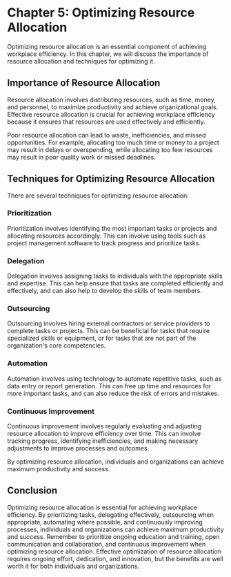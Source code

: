 Chapter 5: Optimizing Resource Allocation
=========================================

Optimizing resource allocation is an essential component of achieving workplace efficiency. In this chapter, we will discuss the importance of resource allocation and techniques for optimizing it.

Importance of Resource Allocation
---------------------------------

Resource allocation involves distributing resources, such as time, money, and personnel, to maximize productivity and achieve organizational goals. Effective resource allocation is crucial for achieving workplace efficiency because it ensures that resources are used effectively and efficiently.

Poor resource allocation can lead to waste, inefficiencies, and missed opportunities. For example, allocating too much time or money to a project may result in delays or overspending, while allocating too few resources may result in poor quality work or missed deadlines.

Techniques for Optimizing Resource Allocation
---------------------------------------------

There are several techniques for optimizing resource allocation:

### Prioritization

Prioritization involves identifying the most important tasks or projects and allocating resources accordingly. This can involve using tools such as project management software to track progress and prioritize tasks.

### Delegation

Delegation involves assigning tasks to individuals with the appropriate skills and expertise. This can help ensure that tasks are completed efficiently and effectively, and can also help to develop the skills of team members.

### Outsourcing

Outsourcing involves hiring external contractors or service providers to complete tasks or projects. This can be beneficial for tasks that require specialized skills or equipment, or for tasks that are not part of the organization's core competencies.

### Automation

Automation involves using technology to automate repetitive tasks, such as data entry or report generation. This can free up time and resources for more important tasks, and can also reduce the risk of errors and mistakes.

### Continuous Improvement

Continuous improvement involves regularly evaluating and adjusting resource allocation to improve efficiency over time. This can involve tracking progress, identifying inefficiencies, and making necessary adjustments to improve processes and outcomes.

By optimizing resource allocation, individuals and organizations can achieve maximum productivity and success.

Conclusion
----------

Optimizing resource allocation is essential for achieving workplace efficiency. By prioritizing tasks, delegating effectively, outsourcing when appropriate, automating where possible, and continuously improving processes, individuals and organizations can achieve maximum productivity and success. Remember to prioritize ongoing education and training, open communication and collaboration, and continuous improvement when optimizing resource allocation. Effective optimization of resource allocation requires ongoing effort, dedication, and innovation, but the benefits are well worth it for both individuals and organizations.
